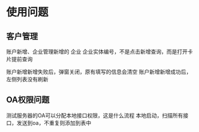 # 使用问题

## 客户管理

账户新增、企业管理新增的 企业 企业实体编号，不是点击新增查询，而是打开卡片提前查询

账户新增新增失败后，弹窗关闭，原有填写的信息会清空
账户新增新增成功后，左侧列表没有刷新

## OA权限问题
测试服务器的OA可以分配本地接口权限，这是什么流程
本地启动，扫描所有接口，发送到oa，不重复则添加到表中